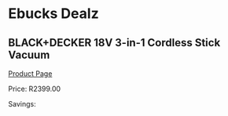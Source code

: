 
# Ebucks Dealz
## BLACK+DECKER 18V 3-in-1 Cordless Stick Vacuum
[Product Page](https://www.ebucks.com/web/shop/productSelected.do?prodId=1069196816&catId=998409624)

Price: R2399.00

Savings: 


	